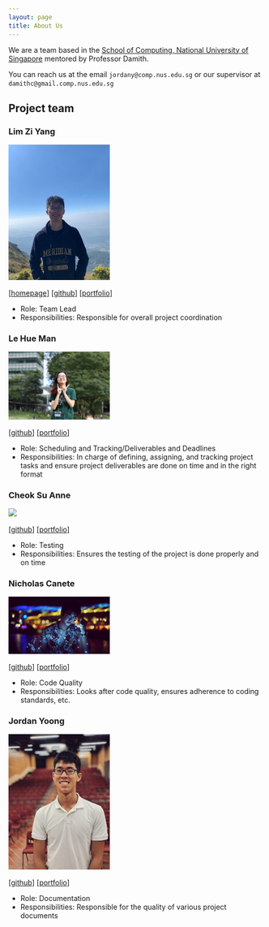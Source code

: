 ```yaml
---
layout: page
title: About Us
---
```


We are a team based in the [School of Computing, National University of Singapore](http://www.comp.nus.edu.sg) mentored
by Professor Damith.

You can reach us at the email `jordany@comp.nus.edu.sg` or our supervisor at `damithc@gmail.comp.nus.edu.sg`

## Project team

### Lim Zi Yang

<img src="images/ziyang-98.png" width="200px">

[[homepage](https://limziyang.com/)]
[[github](http://github.com/Ziyang-98)]
[[portfolio](team/ziyang98.md)]

* Role: Team Lead
* Responsibilities: Responsible for overall project coordination

### Le Hue Man

<img src="images/lettuceman4.png" width="200px">

[[github](https://github.com/lettuceman4)]
[[portfolio](team/man-cv.pdf)]

* Role: Scheduling and Tracking/Deliverables and Deadlines
* Responsibilities: In charge of defining, assigning, and tracking project tasks and
ensure project deliverables are done on time and in the right format

### Cheok Su Anne

<img src="images/cheoksuanne.png" width="200px">

[[github](https://github.com/cheoksuanne)]
[[portfolio](team/johndoe.md)]

* Role: Testing
* Responsibilities: Ensures the testing of the project is done properly and on time

### Nicholas Canete

<img src="images/nicholas-gcc.png" width="200px">

[[github](https://github.com/nicholas-gcc)]
[[portfolio](team/nic-cv.pdf)]

* Role: Code Quality
* Responsibilities: Looks after code quality, ensures adherence to coding standards, etc.

### Jordan Yoong

<img src="images/jordanyoong.png" width="200px">

[[github](http://github.com/jordanyoong)]
[[portfolio](https://jordanyoong.github.io/cv/experience.html)]


* Role: Documentation
* Responsibilities: Responsible for the quality of various project documents
